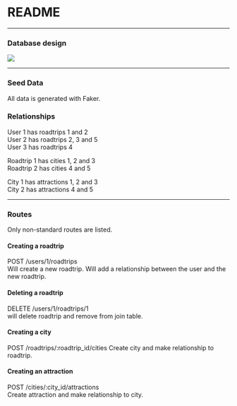 # README

---
### Database design

![](http://i.imgur.com/IG1e807.png)

---
### Seed Data

All data is generated with Faker.

### Relationships

User 1 has roadtrips 1 and 2<br>
User 2 has roadtrips 2, 3 and 5<br>
User 3 has roadtrips 4

Roadtrip 1 has cities 1, 2 and 3<br>
Roadtrip 2 has cities 4 and 5

City 1 has attractions 1, 2 and 3<br>
City 2 has attractions 4 and 5

---
### Routes

Only non-standard routes are listed.

#### Creating a roadtrip
POST /users/1/roadtrips<br>
Will create a new roadtrip. Will add a relationship between the user and the new roadtrip.

#### Deleting a roadtrip
DELETE /users/1/roadtrips/1<br>
will delete roadtrip and remove from join table.

#### Creating a city
POST   /roadtrips/:roadtrip_id/cities
Create city and make relationship to roadtrip.

#### Creating an attraction
POST   /cities/:city_id/attractions<br>
Create attraction and make relationship to city.
